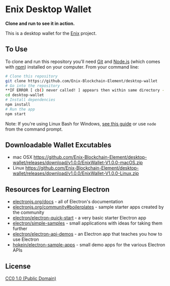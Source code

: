 # Enix Desktop Wallet

**Clone and run to see it in action.**

This is a desktop wallet for the [Enix](https://enix.ai/) project.

## To Use

To clone and run this repository you'll need [Git](https://git-scm.com) and [Node.js](https://nodejs.org/en/download/) (which comes with [npm](http://npmjs.com)) installed on your computer. From your command line:

```bash
# Clone this repository
git clone https://github.com/Enix-Blockchain-Element/desktop-wallet
# Go into the repository
**IF ERROR [ cb() never called! ] appears then within same directory - run [ sudo chown -R $(whoami) ~/.npm ]**
cd desktop-wallet
# Install dependencies
npm install
# Run the app
npm start
```

Note: If you're using Linux Bash for Windows, [see this guide](https://www.howtogeek.com/261575/how-to-run-graphical-linux-desktop-applications-from-windows-10s-bash-shell/) or use `node` from the command prompt.

## Downloadable Wallet Excutables

- mac OSX https://github.com/Enix-Blockchain-Element/desktop-wallet/releases/download/v1.0.0/EnixWallet-V1.0.0-macOS.zip
- Linux https://github.com/Enix-Blockchain-Element/desktop-wallet/releases/download/v1.0.0/EnixWallet-V1.0.0-Linux.zip

## Resources for Learning Electron

- [electronjs.org/docs](https://electronjs.org/docs) - all of Electron's documentation
- [electronjs.org/community#boilerplates](https://electronjs.org/community#boilerplates) - sample starter apps created by the community
- [electron/electron-quick-start](https://github.com/electron/electron-quick-start) - a very basic starter Electron app
- [electron/simple-samples](https://github.com/electron/simple-samples) - small applications with ideas for taking them further
- [electron/electron-api-demos](https://github.com/electron/electron-api-demos) - an Electron app that teaches you how to use Electron
- [hokein/electron-sample-apps](https://github.com/hokein/electron-sample-apps) - small demo apps for the various Electron APIs

## License

[CC0 1.0 (Public Domain)](LICENSE.md)
